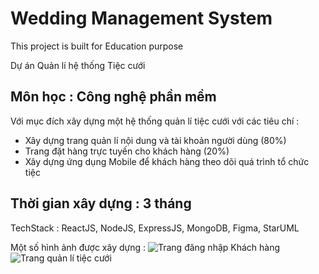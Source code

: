 # Wedding Management System
This project is built for Education purpose

Dự án Quản lí hệ thống Tiệc cưới

## Môn học : Công nghệ phần mềm
Với mục đích xây dựng một hệ thống quản lí tiệc cưới với các tiêu chí :
- Xây dựng trang quản lí nội dung và tài khoản người dùng (80%)
- Trang đặt hàng trực tuyến cho khách hàng (20%)
- Xây dựng ứng dụng Mobile để khách hàng theo dõi quá trình tổ chức tiệc

## Thời gian xây dựng : 3 tháng
TechStack : ReactJS, NodeJS, ExpressJS, MongoDB, Figma, StarUML

Một số hình ảnh được xây dựng :
![Trang đăng nhập Khách hàng](https://res.cloudinary.com/du0sz12nf/image/upload/v1683209121/Personal%20Stubs/WeddingManagementSystem/zgob8bfnzevuqbalnwqx.png)
![Trang quản lí tiệc cưới](https://res.cloudinary.com/du0sz12nf/image/upload/v1683209121/Personal%20Stubs/WeddingManagementSystem/stkdfewz965wzion16hk.png)
